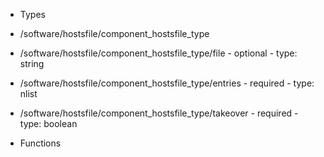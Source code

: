  - Types
  - /software/hostsfile/component_hostsfile_type
   - /software/hostsfile/component_hostsfile_type/file
    - optional
    - type: string
   - /software/hostsfile/component_hostsfile_type/entries
    - required
    - type: nlist
   - /software/hostsfile/component_hostsfile_type/takeover
    - required
    - type: boolean

 - Functions
